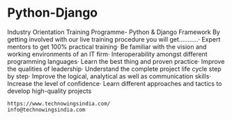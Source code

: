 # Python-Django
Industry Orientation Training Programme- Python & Django Framework 
By getting involved with our live training procedure you will get...........· 
Expert mentors to get 100% practical training· 
Be familiar with the vision and working environments of an IT firm· Interoperability amongst different programming languages· 
Learn the best thing and proven practice· Improve the qualities of leadership· 
Understand the complete project life cycle step by step· Improve the logical, analytical as well as communication skills· 
Increase the level of confidence· Learn different approaches and tactics to develop high-quality projects

    https://www.technowingsindia.com/                                    info@technowingsindia.com  
